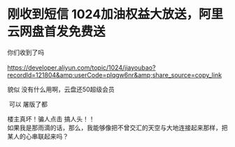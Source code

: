 # 刚收到短信 1024加油权益大放送，阿里云网盘首发免费送


你们收到了吗<br />
<br />
https://developer.aliyun.com/topic/1024/jiayoubao?recordId=121804&amp;userCode=plqgw6nr&amp;share_source=copy_link<br />
<img id="aimg_V7Hhb" onclick="zoom(this, this.src, 0, 0, 0)" class="zoom" src="https://s1.ax1x.com/2020/10/23/BEFjYT.md.png" onmouseover="img_onmouseoverfunc(this)" onload="thumbImg(this)" border="0" alt="" />

貌似 没有什么用啊，云盘还50超级会员

<img src="static/image/smiley/yct/003.gif" smilieid="50" border="0" alt="" /> 可以 屠版了都

楼主真坏！骗人点击 搞人头！！<br />
如果我是那雨滴的话，那么，我能够像把不曾交汇的天空与大地连接起来那样，把某人的心串联起来吗？ 
